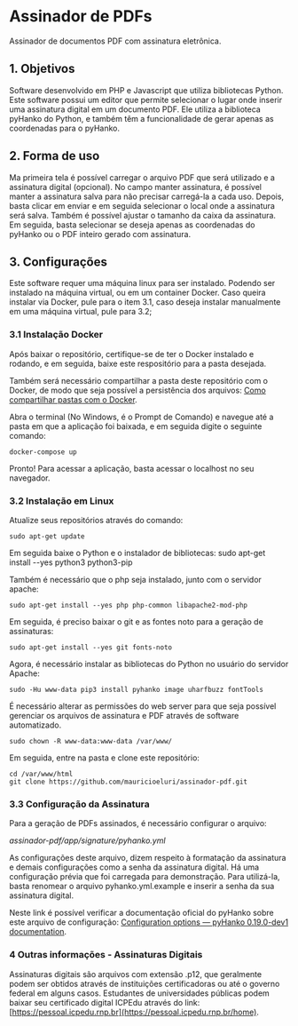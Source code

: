 # Assinador de PDFs

Assinador de documentos PDF com assinatura eletrônica.

## 1. Objetivos

Software desenvolvido em PHP e Javascript que utiliza bibliotecas Python.
Este software possui um editor que permite selecionar o lugar onde inserir uma assinatura digital em um documento PDF. Ele utiliza a biblioteca pyHanko do Python, e também têm a funcionalidade de gerar apenas as coordenadas para o pyHanko.

## 2. Forma de uso

Ma primeira tela é possível carregar o arquivo PDF que será utilizado e a assinatura digital (opcional). No campo manter assinatura, é possível manter a assinatura salva para não precisar carregá-la a cada uso.
Depois, basta clicar em enviar e em seguida selecionar o local onde a assinatura será salva. Também é possível ajustar o tamanho da caixa da assinatura.
Em seguida, basta selecionar se deseja apenas as coordenadas do pyHanko ou o PDF inteiro gerado com assinatura.

## 3. Configurações

Este software requer uma máquina linux para ser instalado. Podendo ser instalado na máquina virtual, ou em um container Docker.
Caso queira instalar via Docker, pule para o item 3.1, caso deseja instalar manualmente em uma máquina virtual, pule para 3.2;

### 3.1 Instalação Docker

Após baixar o repositório, certifique-se de ter o Docker instalado e rodando, e em seguida, baixe este respositório para a pasta desejada.

Também será necessário compartilhar a pasta deste repositório com o Docker, de modo que seja possível a persistência dos arquivos: [Como compartilhar pastas com o Docker](https://docs.docker.com/desktop/settings/windows/#file-sharing).

Abra o terminal (No Windows, é o Prompt de Comando) e navegue até a pasta em que a aplicação foi baixada, e em seguida digite o seguinte comando:

    docker-compose up

Pronto! Para acessar a aplicação, basta acessar o localhost no seu navegador.

### 3.2 Instalação em Linux

Atualize seus repositórios através do comando:

    sudo apt-get update

Em seguida baixe o Python e o instalador de bibliotecas:
sudo apt-get install --yes python3 python3-pip

Também é necessário que o php seja instalado, junto com o servidor apache:

    sudo apt-get install --yes php php-common libapache2-mod-php

Em seguida, é preciso baixar o git e as fontes noto para a geração de assinaturas:

    sudo apt-get install --yes git fonts-noto

Agora, é necessário instalar as bibliotecas do Python no usuário do servidor Apache:

    sudo -Hu www-data pip3 install pyhanko image uharfbuzz fontTools

É necessário alterar as permissões do web server para que seja possível gerenciar os arquivos de assinatura e PDF através de software automatizado.

    sudo chown -R www-data:www-data /var/www/

Em seguida, entre na pasta e clone este repositório:

    cd /var/www/html
    git clone https://github.com/mauricioeluri/assinador-pdf.git

### 3.3 Configuração da Assinatura

Para a geração de PDFs assinados, é necessário configurar o arquivo:

_assinador-pdf/app/signature/pyhanko.yml_

As configurações deste arquivo, dizem respeito à formatação da assinatura e demais configurações como a senha da assinatura digital. Há uma configuração prévia que foi carregada para demonstração. Para utilizá-la, basta renomear o arquivo pyhanko.yml.example e inserir a senha da sua assinatura digital.

Neste link é possível verificar a documentação oficial do pyHanko sobre este arquivo de configuração: [Configuration options — pyHanko 0.19.0-dev1 documentation](https://pyhanko.readthedocs.io/en/latest/cli-guide/config.html).

### 4 Outras informações - Assinaturas Digitais

Assinaturas digitais são arquivos com extensão .p12, que geralmente podem ser obtidos através de instituições certificadoras ou até o governo federal em alguns casos. Estudantes de universidades públicas podem baixar seu certificado digital ICPEdu através do link: [https://pessoal.icpedu.rnp.br](https://pessoal.icpedu.rnp.br/home).
